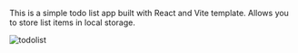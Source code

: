 This is a simple todo list app built with React and Vite template. 
Allows you to store list items in local storage.

![todolist](https://github.com/JaroslawMajcherczyk/Weather-app/assets/74450237/3b7d0c2d-da21-45cd-b778-2b86ee54ec54)
